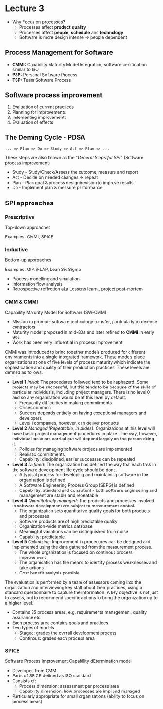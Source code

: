 Lecture 3
=========

* Why Focus on processes?
  * Processes affect **product** **quality**
  * Processes affect **people**, **schedule** and **technology**
  * Software is more design intense => people dependent

## Process Management for Software ##
* **CMMI:** Capability Maturity Model Integration, software certification
  similar to ISO
* **PSP:** Personal Software Process
* **TSP:** Team Software Process

## Software process improvement ##
1. Evaluation of current practices
1. Planning for improvements
1. Imlementing improvements
1. Evaluation of effects

## The Deming Cycle - PDSA ##

```
... => Plan => Do => Study => Act => Plan => ...
```

These steps are also known as the "*General Steps for SPI*"
(Software process improvement)

* Study - Study/Check/Assess the outcome; measure and report
* Act - Decide on needed changes -> repeat
* Plan - Plan goal & process design/revision to improve results
* Do - Implement plan & measure performance

## SPI approaches ##

### Prescriptive ###
Top-down approaches

Examples: CMMI, SPICE

### Inductive ###
Bottom-up approaches

Examples: QIP, iFLAP, Lean Six Sigma

* Process modelling and simulation
* Information flow analysis
* Retrospective reflection aka Lessons learnt, project post-mortem

### CMM & CMMI ###
Capability Maturity Model for Software (SW-CMM)

* Mission to promote software technology transfer, particularly to defense
  contractors
* Maturity model proposed in mid-80s and later refined to __CMMI__ in early 90s
* Work has been very influential in process improvement

CMMI was introduced to bring together models produced for different environments
into a single integrated framework. These models place organizations at one of
five levels of process maturity which indicate the sophistication and quality of
their production practices. These levels are defined as follows.

* **Level 1** *Initial*: The procedures followed tend to be haphazard. Some
  projects may be successful, but this tends to be because of the skills of
  particular individuals, including project managers. There is no level 0 and
  so any organization would be at this level by default.
  * Frequently difficulties in making commitments
  * Crises common
  * Success depends entirely on having exceptional managers and developers
  * Level 1 companies, however, can deliver products
* **Level 2** *Managed (Repeatable, in slides)*: Organizations at this level
  will have basic project management procedures in place. The way, however,
  individual tasks are carried out will depend largely on the person doing it.
  * Policies for managing software projecs are implemented
  * Realistic commitments
  * Capability: disciplined, earlier successes can be repeated
* **Level 3** *Defined*: The organization has defined the way that each task in
  the software development life cycle should be done.
  * A typical process for developing and maintaining software in the
    organisation is defined
  * A Software Engineering Process Group (SEPG) is defined
  * Capabilitiy: standard and consistent - both software engineering and
    management are stable and repeatable
* **Level 4** *Quantitatively managed*: The products and processes involved in
  software development are subject to measurement control.
  * The organization sets quantitative quality goals for both products and
    processes
  * Software products are of high predictable quality
  * Organization-wide metrics database
  * Meaningful variations can be distinguished from noise
  * Capability: predictable
* **Level 5** *Optimizing*: Improvement in procedures can be designed and
  implemented using the data gathered from the measurement process.
  * The whole organization is focused on continous process improvement
  * The organisation has the means to identify process weaknesses and take
    actions
  * Cost benefit analysis possible

The evaluation is performed by a team of assessors coming into the organization
and interviewing key staff about their practices, using a standard questionnaire
to capture the information. A key objective is not just to assess, but to
recommend specific actions to bring the organization up to a higher level.

* Contains 25 process areas, e.g. requirements management, quality assurance etc
* Each process area contains goals and practices
* Two types of models
  * Staged: grades the overall development process
  * Continous: grades each process area

### SPICE ###
Software Process Improvement Capability dEtermination model

* Developed from CMM
* Parts of SPICE defined as ISO standard
* Consists of:
  * Process dimension: assessment per process area
  * Capability dimension: how processes are impl and managed
* Particularly appropriate for small organisations (ability to focus on process
  areas)
